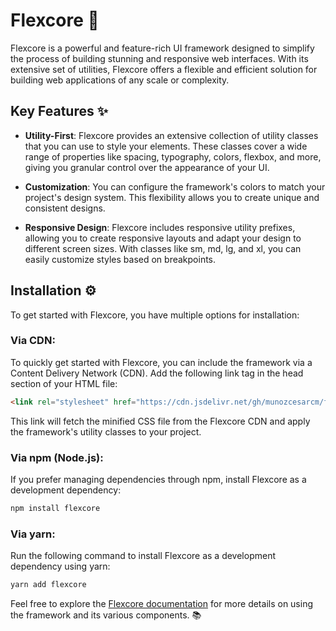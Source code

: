 # Flexcore 🚀

Flexcore is a powerful and feature-rich UI framework designed to simplify the process of building stunning and responsive web interfaces. With its extensive set of utilities, Flexcore offers a flexible and efficient solution for building web applications of any scale or complexity.

## Key Features ✨

* **Utility-First**: Flexcore provides an extensive collection of utility classes that you can use to style your elements. These classes cover a wide range of properties like spacing, typography, colors, flexbox, and more, giving you granular control over the appearance of your UI.

* **Customization**: You can configure the framework's colors to match your project's design system. This flexibility allows you to create unique and consistent designs.

* **Responsive Design**: Flexcore includes responsive utility prefixes, allowing you to create responsive layouts and adapt your design to different screen sizes. With classes like sm, md, lg, and xl, you can easily customize styles based on breakpoints.

## Installation ⚙️
To get started with Flexcore, you have multiple options for installation:

### Via CDN:

To quickly get started with Flexcore, you can include the framework via a Content Delivery Network (CDN). Add the following link tag in the head section of your HTML file:

```HTML
<link rel="stylesheet" href="https://cdn.jsdelivr.net/gh/munozcesarcm/flexcore/public/flexcore.css">
```

This link will fetch the minified CSS file from the Flexcore CDN and apply the framework's utility classes to your project.

### Via npm (Node.js):

If you prefer managing dependencies through npm, install Flexcore as a development dependency:

```bash
npm install flexcore
```

### Via yarn:

Run the following command to install Flexcore as a development dependency using yarn:

```bash
yarn add flexcore
```

Feel free to explore the [Flexcore documentation](https://github.com/MunozCesarCM/Flexcore) for more details on using the framework and its various components. 📚
